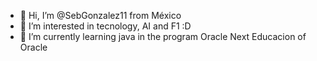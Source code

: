 - 👋 Hi, I’m @SebGonzalez11 from México
- 👀 I’m interested in tecnology, AI and F1 :D
- 🌱 I’m currently learning java in the program Oracle Next Educacion of Oracle

<!---
SebGonzalez11/SebGonzalez11 is a ✨ special ✨ repository because its `README.md` (this file) appears on your GitHub profile.
You can click the Preview link to take a look at your changes.
--->
